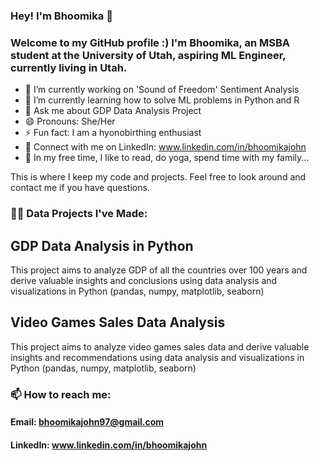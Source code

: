 <!--
**bhoomika-johnpedely/bhoomika-johnpedely** is a ✨ _special_ ✨ repository because its `README.md` (this file) appears on your GitHub profile.

Here are some ideas to get you started:

- 🔭 I’m currently working on ...
- 🌱 I’m currently learning ...
- 👯 I’m looking to collaborate on ...
- 🤔 I’m looking for help with ...
- 💬 Ask me about ...
- 📫 How to reach me: ...
- 😄 Pronouns: ...
- ⚡ Fun fact: ...
-->

### Hey! I'm Bhoomika 👋
### Welcome to my GitHub profile :) I'm Bhoomika, an MSBA student at the University of Utah, aspiring ML Engineer, currently living in Utah. 

- 🔭 I’m currently working on 'Sound of Freedom' Sentiment Analysis
- 🌱 I’m currently learning how to solve ML problems in Python and R
- 💬 Ask me about GDP Data Analysis Project
- 😄 Pronouns: She/Her
- ⚡ Fun fact: I am a hyonobirthing enthusiast
- 🤝 Connect with me on LinkedIn: www.linkedin.com/in/bhoomikajohn
- 🎈 In my free time, I like to read, do yoga, spend time with my family...
  
This is where I keep my code and projects. Feel free to look around and contact me if you have questions.

### 👨‍💻 Data Projects I've Made:
## GDP Data Analysis in Python
This project aims to analyze GDP of all the countries over 100 years and derive valuable insights and conclusions using data analysis and visualizations in Python (pandas, numpy, matplotlib, seaborn)

## Video Games Sales Data Analysis
This project aims to analyze video games sales data and derive valuable insights and recommendations using data analysis and visualizations in Python (pandas, numpy, matplotlib, seaborn)

### 📫 How to reach me: 
#### Email: bhoomikajohn97@gmail.com
#### LinkedIn: www.linkedin.com/in/bhoomikajohn


